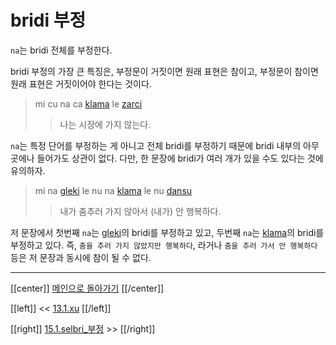 # bridi 부정

`na`는 bridi 전체를 부정한다.

bridi 부정의 가장 큰 특징은, 부정문이 거짓이면 원래 표현은 참이고, 부정문이 참이면 원래 표현은 거짓이어야 한다는 것이다.

> mi cu na ca [klama] le [zarci]
>> 나는 시장에 가지 않는다.

`na`는 특정 단어를 부정하는 게 아니고 전체 bridi를 부정하기 때문에 bridi 내부의 아무 곳에나 들어가도 상관이 없다. 다만, 한 문장에 bridi가 여러 개가 있을 수도 있다는 것에 유의하자.

> mi na [gleki] le nu na [klama] le nu [dansu]
>> 내가 춤추러 가지 않아서 (내가) 안 행복하다.

저 문장에서 첫번째 `na`는 [gleki]의 bridi를 부정하고 있고, 두번째 `na`는 [klama]의 bridi를 부정하고 있다. 즉, `춤을 추러 가지 않았지만 행복하다`, 라거나 `춤을 추러 가서 안 행복하다` 등은 저 문장과 동시에 참이 될 수 없다.

---

[[center]]
[메인으로 돌아가기](index.html)
[[/center]]

[[left]]
<< [13.1.xu](13_01_xu.html)
[[/left]]

[[right]]
[15.1.selbri_부정](15_01_selbri_부정.html) >>
[[/right]]

[gleki]: gismu.html#gleki
[klama]: gismu.html#klama
[zarci]: gismu.html#zarci
[dansu]: gismu.html#dansu